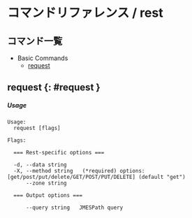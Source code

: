 # コマンドリファレンス / rest

## コマンド一覧

- Basic Commands
    - [request](#request)


## request {: #request }

##### Usage
```console
Usage:
  request [flags]

Flags:

  === Rest-specific options ===

  -d, --data string     
  -X, --method string   (*required) options: [get/post/put/delete/GET/POST/PUT/DELETE] (default "get")
      --zone string     

  === Output options ===

      --query string   JMESPath query

```


